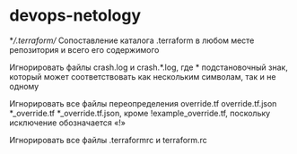# devops-netology

**/.terraform/* Сопоставление каталога .terraform в любом месте репозитория и всего его содержимого

Игнорировать файлы crash.log и crash.*.log, где * подстановочный знак, который может соответствовать как нескольким символам, так и не одному

Игнорировать все файлы переопределения override.tf override.tf.json *_override.tf *_override.tf.json, кроме !example_override.tf, поскольку исключение обозначается «!»

Игнорировать все файлы .terraformrc и terraform.rc
